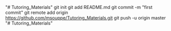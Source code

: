 "# Tutoring_Materials"  git init git add README.md git commit -m "first commit" git remote add origin https://github.com/msouppe/Tutoring_Materials.git git push -u origin master
"# Tutoring_Materials" 
